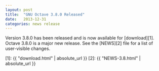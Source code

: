 ```yaml
---
layout: post
title:  "GNU Octave 3.8.0 Released"
date:   2013-12-31
categories: news release
---
```


Version 3.8.0 has been released and is now available for [download][1].
Octave 3.8.0 is a major new release.
See the [NEWS][2] file for a list of user-visible changes.

[1]: {{ "download.html" | absolute_url }}
[2]: {{ "NEWS-3.8.html" | absolute_url }}
